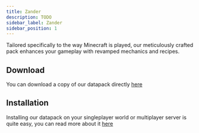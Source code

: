 ```yaml
---
title: Zander
description: TODO
sidebar_label: Zander
sidebar_position: 1
---
```


Tailored specifically to the way Minecraft is played, our meticulously crafted pack enhances your gameplay with revamped mechanics and recipes.

## Download
You can download a copy of our datapack directly [here](https://github.com/ModularSoftAU/Craftify/archive/refs/heads/master.zip)

## Installation
Installing our datapack on your singleplayer world or multiplayer server is quite easy, you can read more about it [here](../../miscellaneous/installingDatapacks.md)
